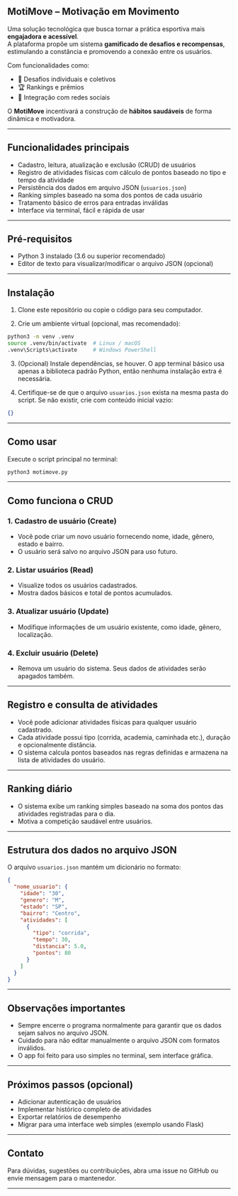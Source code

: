 ﻿## MotiMove – Motivação em Movimento 

Uma solução tecnológica que busca tornar a prática esportiva mais **engajadora e acessível**.  
A plataforma propõe um sistema **gamificado de desafios e recompensas**, estimulando a constância e promovendo a conexão entre os usuários.

Com funcionalidades como:

- 🎯 Desafios individuais e coletivos  
- 🏆 Rankings e prêmios  
- 🤝 Integração com redes sociais  

O **MotiMove** incentivará a construção de **hábitos saudáveis** de forma dinâmica e motivadora.



---

## Funcionalidades principais

* Cadastro, leitura, atualização e exclusão (CRUD) de usuários
* Registro de atividades físicas com cálculo de pontos baseado no tipo e tempo da atividade
* Persistência dos dados em arquivo JSON (`usuarios.json`)
* Ranking simples baseado na soma dos pontos de cada usuário
* Tratamento básico de erros para entradas inválidas
* Interface via terminal, fácil e rápida de usar

---

## Pré-requisitos

* Python 3 instalado (3.6 ou superior recomendado)
* Editor de texto para visualizar/modificar o arquivo JSON (opcional)

---

## Instalação

1. Clone este repositório ou copie o código para seu computador.

2. Crie um ambiente virtual (opcional, mas recomendado):

```bash
python3 -m venv .venv
source .venv/bin/activate  # Linux / macOS
.venv\Scripts\activate     # Windows PowerShell
```

3. (Opcional) Instale dependências, se houver. O app terminal básico usa apenas a biblioteca padrão Python, então nenhuma instalação extra é necessária.

4. Certifique-se de que o arquivo `usuarios.json` exista na mesma pasta do script. Se não existir, crie com conteúdo inicial vazio:

```json
{}
```

---

## Como usar

Execute o script principal no terminal:

```bash
python3 motimove.py
```

---

## Como funciona o CRUD

### 1. Cadastro de usuário (Create)

* Você pode criar um novo usuário fornecendo nome, idade, gênero, estado e bairro.
* O usuário será salvo no arquivo JSON para uso futuro.

### 2. Listar usuários (Read)

* Visualize todos os usuários cadastrados.
* Mostra dados básicos e total de pontos acumulados.

### 3. Atualizar usuário (Update)

* Modifique informações de um usuário existente, como idade, gênero, localização.

### 4. Excluir usuário (Delete)

* Remova um usuário do sistema. Seus dados de atividades serão apagados também.

---

## Registro e consulta de atividades

* Você pode adicionar atividades físicas para qualquer usuário cadastrado.
* Cada atividade possui tipo (corrida, academia, caminhada etc.), duração e opcionalmente distância.
* O sistema calcula pontos baseados nas regras definidas e armazena na lista de atividades do usuário.

---

## Ranking diário

* O sistema exibe um ranking simples baseado na soma dos pontos das atividades registradas para o dia.
* Motiva a competição saudável entre usuários.

---

## Estrutura dos dados no arquivo JSON

O arquivo `usuarios.json` mantém um dicionário no formato:

```json
{
  "nome_usuario": {
    "idade": "30",
    "genero": "M",
    "estado": "SP",
    "bairro": "Centro",
    "atividades": [
      {
        "tipo": "corrida",
        "tempo": 30,
        "distancia": 5.0,
        "pontos": 80
      }
    ]
  }
}
```

---

## Observações importantes

* Sempre encerre o programa normalmente para garantir que os dados sejam salvos no arquivo JSON.
* Cuidado para não editar manualmente o arquivo JSON com formatos inválidos.
* O app foi feito para uso simples no terminal, sem interface gráfica.

---

## Próximos passos (opcional)

* Adicionar autenticação de usuários
* Implementar histórico completo de atividades
* Exportar relatórios de desempenho
* Migrar para uma interface web simples (exemplo usando Flask)

---

## Contato

Para dúvidas, sugestões ou contribuições, abra uma issue no GitHub ou envie mensagem para o mantenedor.

---


